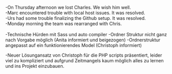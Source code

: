 ﻿-On Thursday afternoon we lost Charles. We wish him well.<br> -Marc encountered trouble with local host issues. It was resolved.<br> -Urs had some trouble finalizing the Github setup. It was resolved.<br> -Monday morning the team was rearranged with Chris.<br> 
<br>
-Technische Hürden mit Sass und auto compiler
-Ordner Struktur nicht ganz nach Vorgabe möglich (Anita informiert und beigezogen)
-Ordnerstruktur angepasst auf ein funktionierendes Model (Christoph informiert)

-Neuer Lösungansatz von Christoph für die PHP scripts präsentiert, leider viel zu kompliziert und aufgrund Zeitmangels kaum möglich alles zu lernen und ins Projekt einzubauen.


